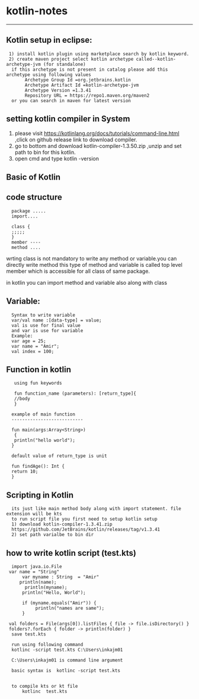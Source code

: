 # kotlin-notes
------------------------------------------

Kotlin setup in eclipse:
------------------------------
     1) install kotlin plugin using marketplace search by kotlin keyword.
     2) create maven project select kotlin archetype called--kotlin-archetype-jvm (for standalone)
      if this archetype is not present in catalog please add this archetype using following values
           Archetype Group Id =org.jetbrains.kotlin
           Archetype Artifact Id =kotlin-archetype-jvm
           Archetype Version =1.3.41
           Repository URL = https://repo1.maven.org/maven2
      or you can search in maven for latest version
 
 
 setting kotlin compiler in System
 -------------------------------------
 1) please visit https://kotlinlang.org/docs/tutorials/command-line.html ,click on github release link to download compiler.
 2) go to bottom and download kotlin-compiler-1.3.50.zip ,unzip and set path to bin for this kotlin.
 3) open cmd and type kotlin -version
 
 
 Basic of Kotlin
 -----------------
 
 code structure
 ---------------
      package .....
      import....

      class {
      ;;;;;
      }
      member ----
      method ....
 
 wrting class is not mandatory to write any method or variable.you can directly write method
 this type of method and variable is called top level member which is accessible for all class of same package.
 
 in kotlin you can import method and variable also along with class
 
 
 Variable:
 -----------
      Syntax to write variable
      var/val name :[data-type] = value;
      val is use for final value
      and var is use for variable
      Example:
      var age = 25;
      var name = "Amir";
      val index = 100;

 
 Function in kotlin
 --------------------
       using fun keywords

       fun function_name (parameters): [return_type]{
       //body
       }

      example of main function
      ---------------------------

      fun main(args:Array<String>)
       {
       println("hello world");   
      }

      default value of return_type is unit

      fun findAge(): Int {
      return 10;
      }

 
 
 
 Scripting in Kotlin
 -----------------------
      its just like main method body along with import statement. file extension will be kts
      to run script file you first need to setup kotlin setup 
      1) download kotlin-compiler-1.3.41.zip
      https://github.com/JetBrains/kotlin/releases/tag/v1.3.41 
      2) set path varialbe to bin dir
 
 how to write kotlin script (test.kts)
 ----------------------------------
 
      import java.io.File
     var name = "String"
          var myname : String  = "Amir"
         println(name);
           println(myname);
          println("Hello, World");

          if (myname.equals("Amir")) {
               println("names are same");
          }

     val folders = File(args[0]).listFiles { file -> file.isDirectory() }
     folders?.forEach { folder -> println(folder) }
      save test.kts 

      run using following command
      kotlinc -script test.kts C:\Users\inkajm01

      C:\Users\inkajm01 is command line argument

      basic syntax is  kotlinc -script test.kts


      to compile kts or kt file
          kotlinc  test.kts

 
 
 
 
 
 
 
 
 
 
 
 
 
